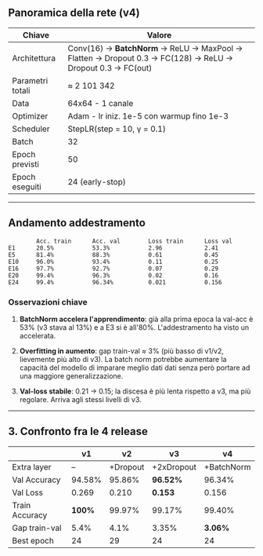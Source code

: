 ## Panoramica della rete (v4)

| Chiave | Valore |
|------|--------|
| Architettura | Conv(16) → **BatchNorm** → ReLU → MaxPool → Flatten → Dropout 0.3 → FC(128) → ReLU → Dropout 0.3 → FC(out) |
| Parametri totali | ≈ 2 101 342 |
| Data  | 64x64 - 1 canale |
| Optimizer | Adam - lr iniz. 1e-5 con warmup fino 1e-3 |
| Scheduler | StepLR(step = 10, γ = 0.1) |
| Batch | 32 |
| Epoch previsti | 50 |
| Epoch eseguiti | 24 (early-stop) |

---

## Andamento addestramento 

```text
        Acc. train      Acc. val        Loss train      Loss val
E1      20.5%           53.3%           2.96            2.41
E5      81.4%           88.3%           0.61            0.45
E10     96.0%           93.4%           0.11            0.25  
E16     97.7%           92.7%           0.07            0.29   
E20     99.4%           96.3%           0.02            0.16
E24     99.4%           96.34%          0.021           0.156 
```

### Osservazioni chiave
1. **BatchNorm accelera l'apprendimento**: già alla prima epoca la val-acc è 53% (v3 stava al 13%) e a E3 si è all'80%. L'addestramento ha visto un accelerata.  

2. **Overfitting in aumento**: gap train-val ≈ 3% (più basso di v1/v2, lievemente più alto di v3). La batch norm potrebbe aumentare la capacità del modello di imparare meglio dati dati senza però portare ad una maggiore generalizzazione.

3. **Val-loss stabile**: 0.21 → 0.15; la discesa è più lenta rispetto a v3, ma più regolare. Arriva agli stessi livelli di v3.

---

## 3. Confronto fra le 4 release

|  | v1 | v2 | v3 | **v4** |
|---|---|---|---|---|
| Extra layer | – | +Dropout | +2xDropout | +BatchNorm |
| Val Accuracy | 94.58% | 95.86% | **96.52%** | 96.34% |
| Val Loss | 0.269 | 0.210 | **0.153** | 0.156 |
| Train Accuracy | **100%** | 99.97% | 99.17% | 99.40% |
| Gap train-val | 5.4% | 4.1% | 3.35% | **3.06%**|
| Best epoch | 24 | 29 | 24 | 24 |
